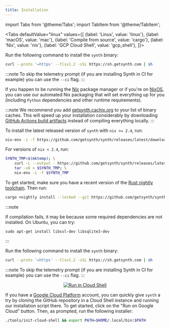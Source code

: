 ```yaml
---
title: Installation
---
```


import Tabs from '@theme/Tabs'; import TabItem from '@theme/TabItem';

<Tabs defaultValue="linux"
values={[
{label: 'Linux', value: 'linux'}, {label: 'macOS', value: 'mac'}, {label: 'Compile from source', value: 'cargo'}, {label: 'Nix', value: 'nix'}, {label: 'GCP Cloud Shell', value: 'gcp_shell'},
]}>

<TabItem value='linux'>

Run the following command to install the `synth` binary:

```bash
curl --proto '=https' --tlsv1.2 -sSL https://sh.getsynth.com | sh
```

:::note
To skip the telemetry prompt (if you are installing Synth in CI for example) you can use the `--ci` flag.
:::

</TabItem>

<TabItem value='nix'>

If you happen to be running the [Nix](https://nixos.org/download.html#nix-quick-install) package manager or if you're on [NixOS](https://nixos.org/), you can use our automated Nix packaging that will set everything up for you (including `Python` dependencies and other runtime requirements).

:::note
We recommend you add [getsynth.cachix.org](https://app.cachix.org/cache/getsynth) to your list of binary caches. This will speed up your installation considerably by downloading [GitHub Actions build artifacts](https://github.com/getsynth/synth/actions/workflows/cachix.yml) instead of compiling everything locally.
:::

To install the latest released version of `synth` with `nix >= 2.4`, run:

```bash
nix-env -i -f https://github.com/getsynth/synth/releases/latest/download/install-nix
```

For versions of `nix < 2.4`, run:

```bash
SYNTH_TMP=$(mktemp); \
	curl -L --output - https://github.com/getsynth/synth/releases/latest/download/install-nix |\
	tar -xO > $SYNTH_TMP; \
	nix-env -i -f $SYNTH_TMP
```

</TabItem>

<TabItem value='cargo'>

To get started, make sure you have a recent version of the [Rust nightly toolchain](https://www.rust-lang.org/tools/install). Then run:

```bash
cargo +nightly install --locked --git https://github.com/getsynth/synth.git synth
```

:::note

If compilation fails, it may be because some required dependencies are not installed. On Ubuntu, you can try:

```
sudo apt-get install libssl-dev libsqlite3-dev
```
:::

</TabItem>
  
<TabItem value='mac'>

Run the following command to install the `synth` binary:

```bash
curl --proto '=https' --tlsv1.2 -sSL https://sh.getsynth.com | sh
```

:::note
To skip the telemetry prompt (if you are installing Synth in CI for example) you can use the `--ci` flag.
:::

</TabItem>


<TabItem value='gcp_shell'>
<div align="center">
<a href="https://ssh.cloud.google.com/cloudshell/editor?cloudshell_git_repo=https://github.com/getsynth/synth.git&cloudshell_print=tools/README-cloud-shell"><img alt="Run in Cloud Shell" src="https://storage.googleapis.com/gweb-cloudblog-publish/images/run_on_google_cloud.max-300x300.png"></img></a>
</div>

If you have a [Google Cloud Platform](https://cloud.google.com/) account, you can quickly give `synth` a try by cloning the GitHub repository in a Cloud Shell instance and running our installation script there. To get started, click on the "Run on Google Cloud" button. Then, as prompted, run the following installer:

```bash
./tools/init-cloud-shell && export PATH=$HOME/.local/bin:$PATH
```

</TabItem>
</Tabs>
